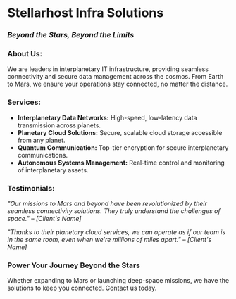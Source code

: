 # Stellarhost Infra Solutions

### *Beyond the Stars, Beyond the Limits*

### **About Us:**
We are leaders in interplanetary IT infrastructure, providing seamless connectivity and secure data management across the cosmos. From Earth to Mars, we ensure your operations stay connected, no matter the distance.

### **Services:**
- **Interplanetary Data Networks:** High-speed, low-latency data transmission across planets.
- **Planetary Cloud Solutions:** Secure, scalable cloud storage accessible from any planet.
- **Quantum Communication:** Top-tier encryption for secure interplanetary communications.
- **Autonomous Systems Management:** Real-time control and monitoring of interplanetary assets.

### **Testimonials:**
_"Our missions to Mars and beyond have been revolutionized by their seamless connectivity solutions. They truly understand the challenges of space." – [Client's Name]_

_"Thanks to their planetary cloud services, we can operate as if our team is in the same room, even when we're millions of miles apart." – [Client's Name]_

### **Power Your Journey Beyond the Stars**
Whether expanding to Mars or launching deep-space missions, we have the solutions to keep you connected. Contact us today.

